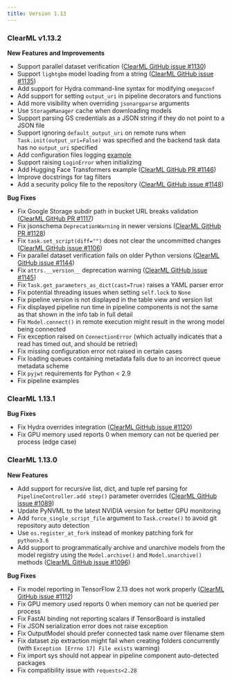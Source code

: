 ```yaml
---
title: Version 1.13
---
```


### ClearML v1.13.2

**New Features and Improvements**

* Support parallel dataset verification ([ClearML GitHub issue #1130](https://github.com/allegroai/clearml/issues/1130))
* Support `lightgbm` model loading from a string ([ClearML GitHub issue #1135](https://github.com/allegroai/clearml/issues/1135))
* Add support for Hydra command-line syntax for modifying `omegaconf`
* Add support for setting `output_uri` in pipeline decorators and functions
* Add more visibility when overriding `jsonargparse` arguments
* Use `StorageManager` cache when downloading models
* Support parsing GS credentials as a JSON string if they do not point to a JSON file
* Support ignoring `default_output_uri` on remote runs when `Task.init(output_uri=False)` was specified and the backend task data has no `output_uri` specified
* Add configuration files logging [example](https://github.com/allegroai/clearml/blob/e6f1cc8a5c65f7007cf6452745d09795e776a548/examples/reporting/config_files.py)
* Support raising `LoginError` when initializing
* Add Hugging Face Transformers example ([ClearML GitHub PR #1146](https://github.com/allegroai/clearml/pull/1146))
* Improve docstrings for tag filters
* Add a security policy file to the repository ([ClearML GitHub issue #1148](https://github.com/allegroai/clearml/issues/1148))


**Bug Fixes**
* Fix Google Storage subdir path in bucket URL breaks validation ([ClearML GitHub PR #1117](https://github.com/allegroai/clearml/pull/1117))
* Fix jsonschema `DeprecationWarning` in newer versions ([ClearML GitHub PR #1128](https://github.com/allegroai/clearml/pull/1128))
* Fix `task.set_script(diff="")` does not clear the uncommitted changes ([ClearML GitHub issue #1106](https://github.com/allegroai/clearml/issues/1106))
* Fix parallel dataset verification fails on older Python versions ([ClearML GitHub issue #1144](https://github.com/allegroai/clearml/issues/1144))
* Fix `attrs.__version__` deprecation warning ([ClearML GitHub issue #1145](https://github.com/allegroai/clearml/issues/1145))
* Fix `Task.get_parameters_as_dict(cast=True)` raises a YAML parser error
* Fix potential threading issues when setting `self.lock` to `None`
* Fix pipeline version is not displayed in the table view and version list
* Fix displayed pipeline run time in pipeline components is not the same as that shown in the info tab in full detail
* Fix `Model.connect()` in remote execution might result in the wrong model being connected
* Fix exception raised on `ConnectionError` (which actually indicates that a read has timed out, and should be retried)
* Fix missing configuration error not raised in certain cases
* Fix loading queues containing metadata fails due to an incorrect queue metadata scheme
* Fix `pyjwt` requirements for Python < 2.9
* Fix pipeline examples

### ClearML 1.13.1

**Bug Fixes**
* Fix Hydra overrides integration ([ClearML GitHub issue #1120](https://github.com/allegroai/clearml/issues/1120))
* Fix GPU memory used reports 0 when memory can not be queried per process (edge case)

### ClearML 1.13.0

**New Features**
* Add support for recursive list, dict, and tuple ref parsing for `PipelineController.add step()` parameter overrides ([ClearML GitHub issue #1089](https://github.com/allegroai/clearml/issues/1089))
* Update PyNVML to the latest NVIDIA version for better GPU monitoring
* Add `force_single_script_file` argument to `Task.create()` to avoid git repository auto detection
* Use `os.register_at_fork` instead of monkey patching fork for `python>3.6`
* Add support to programmatically archive and unarchive models from the model registry using the `Model.archive()` and 
`Model.unarchive()` methods ([ClearML GitHub issue #1096](https://github.com/allegroai/clearml/issues/1096))

**Bug Fixes**
* Fix model reporting in TensorFlow 2.13 does not work properly ([ClearML GitHub issue #1112](https://github.com/allegroai/clearml/issues/1112))
* Fix GPU memory used reports 0 when memory can not be queried per process
* Fix FastAI binding not reporting scalars if TensorBoard is installed
* Fix JSON serialization error does not raise exception
* Fix OutputModel should prefer connected task name over filename stem
* Fix dataset zip extraction might fail when creating folders concurrently (with `Exception [Errno 17] File exists` warning)
* Fix import sys should not appear in pipeline component auto-detected packages
* Fix compatibility issue with `requests<2.28`